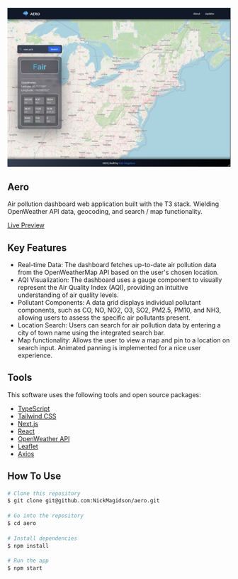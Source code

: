 ![screenshot](./public/aero11.PNG)

## Aero

Air pollution dashboard web application built with the T3 stack. Wielding OpenWeather API data, geocoding, and search / map functionality.
<br />

[Live Preview](https://aero-dashboard.netlify.app/)

## Key Features

* Real-time Data: The dashboard fetches up-to-date air pollution data from the OpenWeatherMap API based on the user's chosen location.
* AQI Visualization: The dashboard uses a gauge component to visually represent the Air Quality Index (AQI), providing an intuitive understanding of air quality levels.
* Pollutant Components: A data grid displays individual pollutant components, such as CO, NO, NO2, O3, SO2, PM2.5, PM10, and NH3, allowing users to assess the specific air pollutants present.
* Location Search: Users can search for air pollution data by entering a city of town name using the integrated search bar.
* Map functionality: Allows the user to view a map and pin to a location on search input. Animated panning is implemented for a nice user experience.



## Tools

This software uses the following tools and open source packages:

- [TypeScript](https://www.typescriptlang.org/)
- [Tailwind CSS](https://tailwindcss.com/)
- [Next.js](https://nextjs.org/)
- [React](https://react.dev/)
- [OpenWeather API](https://openweathermap.org/)
- [Leaflet](https://leafletjs.com/)
- [Axios](https://axios-http.com/)

## How To Use
```bash
# Clone this repository
$ git clone git@github.com:NickMagidson/aero.git

# Go into the repository
$ cd aero

# Install dependencies
$ npm install

# Run the app
$ npm start
```
